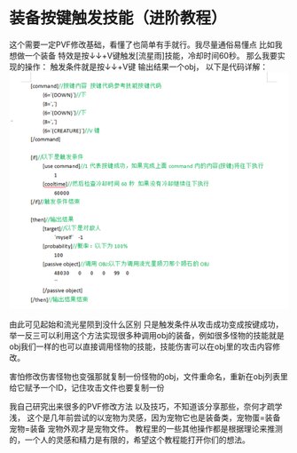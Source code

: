 # 装备按键触发技能（进阶教程）

这个需要一定PVF修改基础，看懂了也简单有手就行。我尽量通俗易懂点
比如我想做一个装备 特效是按↓↓+V键触发[流星雨]技能，冷却时间60秒。
那么我要实现的操作：
触发条件就是按↓↓+V键
输出结果一个obj，
以下是代码详解：
![Img](./FILES/装备按键触发技能（进阶教程）.md/img-20220814184445.png)

由此可见起始和流光星陨到没什么区别 只是触发条件从攻击成功变成按键成功，举一反三可以利用这个方法实现很多种调用obj的装备，例如很多怪物的技能就是obj我们一样的也可以直接调用怪物的技能，技能伤害可以在obj里的攻击内容修改。


害怕修改伤害怪物也变强那就复制一份怪物的obj，文件重命名，重新在obj列表里给它赋予一个ID，记住攻击文件也要复制一份

我自己研究出来很多的PVF修改方法 以及技巧，不知道该分享那些，奈何才疏学浅，
这个是几年前尝试的以宠物为灵感，因为宠物它也是装备类，宠物蛋=装备 宠物=装备 宠物外观才是宠物文件。
教程里的一些其他操作都是根据理论来推测的，一个人的灵感和精力是有限的，希望这个教程能打开你们的想法。
